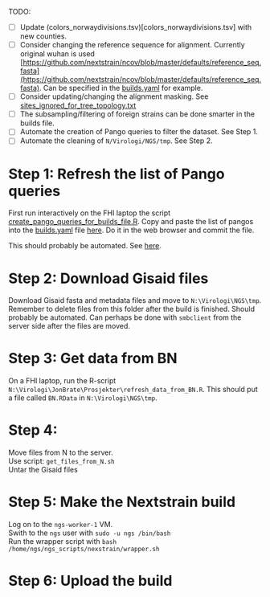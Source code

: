 TODO:
- [ ] Update (colors_norwaydivisions.tsv)[colors_norwaydivisions.tsv] with new counties.
- [ ] Consider changing the reference sequence for alignment. Currently original wuhan is used [https://github.com/nextstrain/ncov/blob/master/defaults/reference_seq.fasta](https://github.com/nextstrain/ncov/blob/master/defaults/reference_seq.fasta). Can be specified in the [builds.yaml](builds.yaml) for example.
- [ ] Consider updating/changing the alignment masking. See [sites_ignored_for_tree_topology.txt](sites_ignored_for_tree_topology.txt)
- [ ] The subsampling/filtering of foreign strains can be done smarter in the builds file.
- [ ] Automate the creation of Pango queries to filter the dataset. See Step 1.
- [ ] Automate the cleaning of `N/Virologi/NGS/tmp`. See Step 2.

# Step 1: Refresh the list of Pango queries  
First run interactively on the FHI laptop the script [create_pango_queries_for_builds_file.R](create_pango_queries_for_builds_file.R).  Copy and paste the list of pangos into the [builds.yaml](builds.yaml) file [here](https://github.com/folkehelseinstituttet/ngs_scripts/blob/main/nextstrain/builds.yaml#L42). Do it in the web browser and commit the file.  

This should probably be automated. See [here](https://discussion.nextstrain.org/t/methods-to-automate-the-list-of-pangos-for-augur-filter/1665).

# Step 2: Download Gisaid files  
Download Gisaid fasta and metadata files and move to `N:\Virologi\NGS\tmp`. Remember to delete files from this folder after the build is finished. Should probably be automated. Can perhaps be done with `smbclient` from the server side after the files are moved. 

# Step 3: Get data from BN    
On a FHI laptop, run the R-script `N:\Virologi\JonBrate\Prosjekter\refresh_data_from_BN.R`. This should put a file called `BN.RData` in `N:\Virologi\NGS\tmp`.

# Step 4:  
Move files from N to the server.  
Use script: `get_files_from_N.sh`  
Untar the Gisaid files

# Step 5: Make the Nextstrain build
Log on to the `ngs-worker-1` VM.  
Swith to the `ngs` user with `sudo -u ngs /bin/bash`  
Run the wrapper script with `bash /home/ngs/ngs_scripts/nexstrain/wrapper.sh`  

# Step 6: Upload the build

